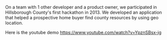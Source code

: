 

On a team with 1 other developer and a product owner, we participated in Hillsborough County's first hackathon in 2013. We developed an application that helped a prospective home buyer find county resources by using geo location.

Here is the youtube demo https://www.youtube.com/watch?v=YpznSBsx-ig

